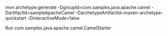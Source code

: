 mvn archetype:generate -DgroupId=com.samples.java.apache.camel -DartifactId=sampleApacheCamel -DarchetypeArtifactId=maven-archetype-quickstart -DinteractiveMode=false

Run com.samples.java.apache.camel.CamelStarter